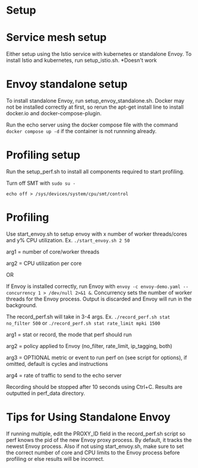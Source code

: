 # Setup
# Service mesh setup
Either setup using the Istio service with kubernetes or standalone Envoy.
To install Istio and kubernetes, run setup_istio.sh. *Doesn't work

# Envoy standalone setup
To install standalone Envoy, run setup_envoy_standalone.sh.
Docker may not be installed correctly at first, so rerun the apt-get install line to install docker.io and docker-compose-plugin.

Run the echo server using the docker compose file with the command `docker compose up -d` if the container is not runnning already.

# Profiling setup
Run the setup_perf.sh to install all components required to start profiling.

Turn off SMT with 
`sudo su -`

`echo off > /sys/devices/system/cpu/smt/control`

# Profiling
Use start_envoy.sh to setup envoy with x number of worker threads/cores and y% CPU utilization.
Ex. `./start_envoy.sh 2 50`

arg1 = number of core/worker threads

arg2 = CPU utilization per core

OR

If Envoy is installed correctly, run Envoy with `envoy -c envoy-demo.yaml --concurrency 1 > /dev/null 2>&1 &`.
Concurrency sets the number of worker threads for the Envoy process. Output is discarded and Envoy will run in the background.

The record_perf.sh will take in 3-4 args.
Ex. `./record_perf.sh stat no_filter 500` or `./record_perf.sh stat rate_limit mpki 1500`

arg1 = stat or record, the mode that perf should run

arg2 = policy applied to Envoy (no_filter, rate_limit, ip_tagging, both)

arg3 = OPTIONAL metric or event to run perf on (see script for options), if omitted, default is cycles and instructions

arg4 = rate of traffic to send to the echo server

Recording should be stopped after 10 seconds using Ctrl+C.
Results are outputted in perf_data directory.

# Tips for Using Standalone Envoy
If running multiple, edit the PROXY_ID field in the record_perf.sh script so perf knows the pid of the new Envoy proxy process. By default, it tracks the newest Envoy process.
Also if not using start_envoy.sh, make sure to set the correct number of core and CPU limits to the Envoy process before profiling or else results will be incorrect.
